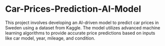 # Car-Prices-Prediction-AI-Model
This project involves developing an AI-driven model to predict car prices in Sweden using a dataset from Kaggle. The model utilizes advanced machine learning algorithms to provide accurate price predictions based on inputs like car model, year, mileage, and condition.
